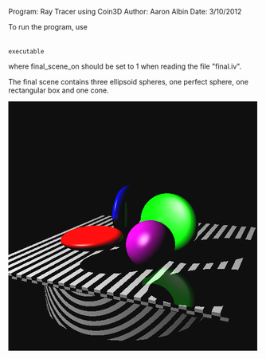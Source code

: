 Program: Ray Tracer using Coin3D
Author: Aaron Albin
Date: 3/10/2012

To run the program, use 

<code>
executable <input.iv> <output.ppm> <xres> <yres> <final_scene_on> 
</code>

where final_scene_on should be set to 1 when reading the file "final.iv".

The final scene contains three ellipsoid spheres, one perfect sphere, one rectangular box and one cone.

![final scene](final_scene.png)
